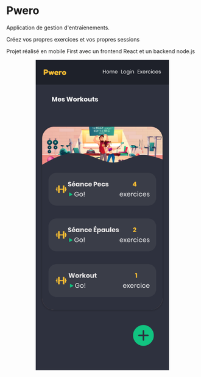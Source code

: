 # Pwero

<p> Application de gestion d'entraîenements. </p>
<p>Créez vos propres exercices et vos propres sessions </p>

<p>Projet réalisé en mobile First avec un frontend React et un backend node.js</p>


<p align="center">
  <img src="home.png" width="350" title="Screenshot">
</p>